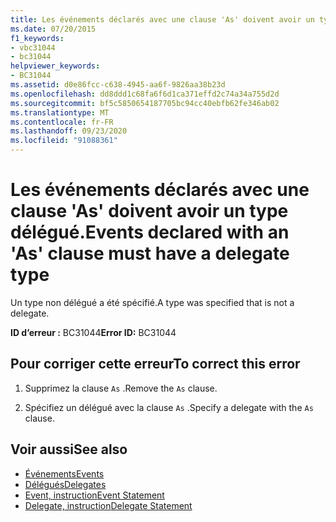 ```yaml
---
title: Les événements déclarés avec une clause 'As' doivent avoir un type délégué.
ms.date: 07/20/2015
f1_keywords:
- vbc31044
- bc31044
helpviewer_keywords:
- BC31044
ms.assetid: d0e86fcc-c638-4945-aa6f-9826aa38b23d
ms.openlocfilehash: dd8ddd1c68fa6f6d1ca371effd2c74a34a755d2d
ms.sourcegitcommit: bf5c5850654187705bc94cc40ebfb62fe346ab02
ms.translationtype: MT
ms.contentlocale: fr-FR
ms.lasthandoff: 09/23/2020
ms.locfileid: "91088361"
---
```

# <a name="events-declared-with-an-as-clause-must-have-a-delegate-type"></a><span data-ttu-id="07199-102">Les événements déclarés avec une clause 'As' doivent avoir un type délégué.</span><span class="sxs-lookup"><span data-stu-id="07199-102">Events declared with an 'As' clause must have a delegate type</span></span>

<span data-ttu-id="07199-103">Un type non délégué a été spécifié.</span><span class="sxs-lookup"><span data-stu-id="07199-103">A type was specified that is not a delegate.</span></span>  
  
 <span data-ttu-id="07199-104">**ID d’erreur :** BC31044</span><span class="sxs-lookup"><span data-stu-id="07199-104">**Error ID:** BC31044</span></span>  
  
## <a name="to-correct-this-error"></a><span data-ttu-id="07199-105">Pour corriger cette erreur</span><span class="sxs-lookup"><span data-stu-id="07199-105">To correct this error</span></span>  
  
1. <span data-ttu-id="07199-106">Supprimez la clause `As` .</span><span class="sxs-lookup"><span data-stu-id="07199-106">Remove the `As` clause.</span></span>  
  
2. <span data-ttu-id="07199-107">Spécifiez un délégué avec la clause `As` .</span><span class="sxs-lookup"><span data-stu-id="07199-107">Specify a delegate with the `As` clause.</span></span>  
  
## <a name="see-also"></a><span data-ttu-id="07199-108">Voir aussi</span><span class="sxs-lookup"><span data-stu-id="07199-108">See also</span></span>

- [<span data-ttu-id="07199-109">Événements</span><span class="sxs-lookup"><span data-stu-id="07199-109">Events</span></span>](../programming-guide/language-features/events/index.md)
- [<span data-ttu-id="07199-110">Délégués</span><span class="sxs-lookup"><span data-stu-id="07199-110">Delegates</span></span>](../programming-guide/language-features/delegates/index.md)
- [<span data-ttu-id="07199-111">Event, instruction</span><span class="sxs-lookup"><span data-stu-id="07199-111">Event Statement</span></span>](../language-reference/statements/event-statement.md)
- [<span data-ttu-id="07199-112">Delegate, instruction</span><span class="sxs-lookup"><span data-stu-id="07199-112">Delegate Statement</span></span>](../language-reference/statements/delegate-statement.md)
